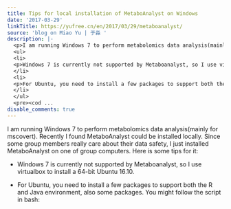 ```yaml
---
title: Tips for local installation of MetaboAnalyst on Windows
date: '2017-03-29'
linkTitle: https://yufree.cn/en/2017/03/29/metaboanalyst/
source: 'blog on Miao Yu | 于淼 '
description: |-
  <p>I am running Windows 7 to perform metabolomics data analysis(mainly for mscovert). Recently I found MetaboAnalyst could be installed locally. Since some group members really care about their data safety, I just installed MetaboAnalyst on one of group computers. Here is some tips for it:</p>
  <ul>
  <li>
  <p>Windows 7 is currently not supported by Metaboanalyst, so I use virtualbox to install a 64-bit Ubuntu 16.10.</p>
  </li>
  <li>
  <p>For Ubuntu, you need to install a few packages to support both the R and Java environment, also some packages. You might follow the script in bash:</p>
  </li>
  </ul>
  <pre><cod ...
disable_comments: true
---
```

<p>I am running Windows 7 to perform metabolomics data analysis(mainly for mscovert). Recently I found MetaboAnalyst could be installed locally. Since some group members really care about their data safety, I just installed MetaboAnalyst on one of group computers. Here is some tips for it:</p>
<ul>
<li>
<p>Windows 7 is currently not supported by Metaboanalyst, so I use virtualbox to install a 64-bit Ubuntu 16.10.</p>
</li>
<li>
<p>For Ubuntu, you need to install a few packages to support both the R and Java environment, also some packages. You might follow the script in bash:</p>
</li>
</ul>
<pre><cod ...